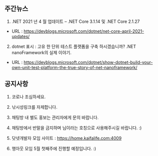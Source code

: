 ## 주간뉴스
1) .NET 2021 년 4 월 업데이트 – .NET Core 3.1.14 및 .NET Core 2.1.27
- URL : https://devblogs.microsoft.com/dotnet/net-core-april-2021-updates/

2) dotnet 표시 : 고유 한 단위 테스트 플랫폼을 구축 하시겠습니까? .NET nanoFramework의 실제 이야기.
- URL : https://devblogs.microsoft.com/dotnet/show-dotnet-build-your-own-unit-test-platform-the-true-story-of-net-nanoframework/

## 공지사항

1) 코로나 조심하세요.

2) 낚시성링크를 자제합니다.

3) 채팅방 내 별도 홍보는 관리자에게 문의 바랍니다. 

4) 채팅방에서 반말을 금지하며 님이라는 호칭으로 사용해주시길 바랍니다. :)

5) 닷넷개발자 모임 사이트 : https://home.kaifalife.com:4009

6) 행아웃 모임 5월 첫째주에 진행할 예정입니다. :)
